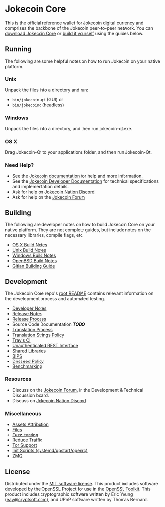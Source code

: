 Jokecoin Core
==========

This is the official reference wallet for Jokecoin digital currency and comprises the backbone of the Jokecoin peer-to-peer network. You can [download Jokecoin Core](https://www.jokecoin.org/downloads/) or [build it yourself](#building) using the guides below.

Running
---------------------
The following are some helpful notes on how to run Jokecoin on your native platform.

### Unix

Unpack the files into a directory and run:

- `bin/jokecoin-qt` (GUI) or
- `bin/jokecoind` (headless)

### Windows

Unpack the files into a directory, and then run jokecoin-qt.exe.

### OS X

Drag Jokecoin-Qt to your applications folder, and then run Jokecoin-Qt.

### Need Help?

* See the [Jokecoin documentation](https://docs.jokecoin.org)
for help and more information.
* See the [Jokecoin Developer Documentation](https://jokecoin-docs.github.io/) 
for technical specifications and implementation details.
* Ask for help on [Jokecoin Nation Discord](http://dashchat.org)
* Ask for help on the [Jokecoin Forum](https://jokecoin.org/forum)

Building
---------------------
The following are developer notes on how to build Jokecoin Core on your native platform. They are not complete guides, but include notes on the necessary libraries, compile flags, etc.

- [OS X Build Notes](build-osx.md)
- [Unix Build Notes](build-unix.md)
- [Windows Build Notes](build-windows.md)
- [OpenBSD Build Notes](build-openbsd.md)
- [Gitian Building Guide](gitian-building.md)

Development
---------------------
The Jokecoin Core repo's [root README](/README.md) contains relevant information on the development process and automated testing.

- [Developer Notes](developer-notes.md)
- [Release Notes](release-notes.md)
- [Release Process](release-process.md)
- Source Code Documentation ***TODO***
- [Translation Process](translation_process.md)
- [Translation Strings Policy](translation_strings_policy.md)
- [Travis CI](travis-ci.md)
- [Unauthenticated REST Interface](REST-interface.md)
- [Shared Libraries](shared-libraries.md)
- [BIPS](bips.md)
- [Dnsseed Policy](dnsseed-policy.md)
- [Benchmarking](benchmarking.md)

### Resources
* Discuss on the [Jokecoin Forum](https://jokecoin.org/forum), in the Development & Technical Discussion board.
* Discuss on [Jokecoin Nation Discord](http://dashchat.org)

### Miscellaneous
- [Assets Attribution](assets-attribution.md)
- [Files](files.md)
- [Fuzz-testing](fuzzing.md)
- [Reduce Traffic](reduce-traffic.md)
- [Tor Support](tor.md)
- [Init Scripts (systemd/upstart/openrc)](init.md)
- [ZMQ](zmq.md)

License
---------------------
Distributed under the [MIT software license](/COPYING).
This product includes software developed by the OpenSSL Project for use in the [OpenSSL Toolkit](https://www.openssl.org/). This product includes
cryptographic software written by Eric Young ([eay@cryptsoft.com](mailto:eay@cryptsoft.com)), and UPnP software written by Thomas Bernard.
